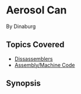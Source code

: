# Aerosol Can

By Dinaburg




## Topics Covered

- [Dissassemblers](/reverse-engineering/what-are-disassemblers/)
- [Assembly/Machine Code](/reverse-engineering/what-is-assembly-machine-code/)
## Synopsis

